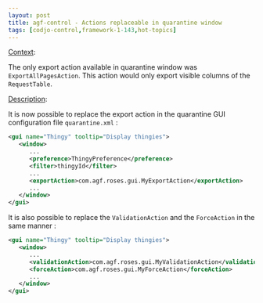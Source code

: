 ```yaml
---
layout: post
title: agf-control - Actions replaceable in quarantine window
tags: [codjo-control,framework-1-143,hot-topics]
---
```

<u>Context</u>:

The only export action available in quarantine window was ```ExportAllPagesAction```. This action would only export visible columns of the ```RequestTable```.


<u>Description</u>:

It is now possible to replace the export action in the quarantine GUI configuration file ```quarantine.xml``` :

```xml
<gui name="Thingy" tooltip="Display thingies">
   <window>
      ...
      <preference>ThingyPreference</preference>
      <filter>thingyId</filter>
      ...
      <exportAction>com.agf.roses.gui.MyExportAction</exportAction>
      ...
   </window>
</gui>
```

It is also possible to replace the ```ValidationAction``` and the ```ForceAction``` in the same manner :

```xml
<gui name="Thingy" tooltip="Display thingies">
   <window>
      ...
      <validationAction>com.agf.roses.gui.MyValidationAction</validationAction>
      <forceAction>com.agf.roses.gui.MyForceAction</forceAction>
      ...
   </window>
</gui>
```
